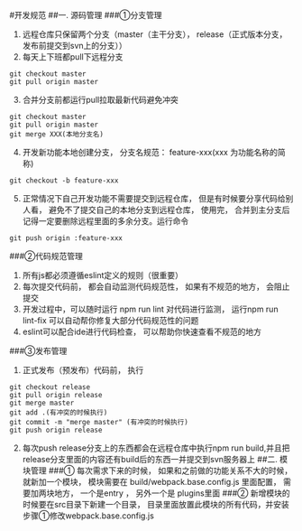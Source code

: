 #开发规范
##一. 源码管理
###①分支管理
1. 远程仓库只保留两个分支（master（主干分支）， release（正式版本分支， 发布前提交到svn上的分支））
2. 每天上下班都pull下远程分支
~~~
git checkout master
git pull origin master
~~~
3. 合并分支前都运行pull拉取最新代码避免冲突
~~~
git checkout master
git pull origin master
git merge XXX(本地分支名)
~~~
4. 开发新功能本地创建分支， 分支名规范： feature-xxx(xxx 为功能名称的简称)
~~~
git checkout -b feature-xxx
~~~
5. 正常情况下自己开发功能不需要提交到远程仓库， 但是有时候要分享代码给别人看， 避免不了提交自己的本地分支到远程仓库， 使用完， 合并到主分支后记得一定要删除远程里面的多余分支。运行命令
~~~
git push origin :feature-xxx
~~~
###②代码规范管理
1. 所有js都必须遵循eslint定义的规则（很重要）
2. 每次提交代码前， 都会自动监测代码规范性， 如果有不规范的地方， 会阻止提交
3. 开发过程中，可以随时运行 npm run lint 对代码进行监测， 运行npm run lint-fix 可以自动帮你修复大部分代码规范性的问题
4. eslint可以配合ide进行代码检查， 可以帮助你快速查看不规范的地方

###③发布管理
1. 正式发布（预发布）代码前， 执行
~~~
git checkout release
git pull origin release
git merge master
git add .(有冲突的时候执行) 
git commit -m "merge master" (有冲突的时候执行) 
git push origin release
~~~
2. 每次push release分支上的东西都会在远程仓库中执行npm run build,并且把release分支里面的内容还有build后的东西一并提交到svn服务器上
##二. 模块管理
###① 每次需求下来的时候， 如果和之前做的功能关系不大的时候， 就新加一个模块， 模块需要在 build/webpack.base.config.js 里面配置， 需要加两块地方， 一个是entry ， 另外一个是 plugins里面
###②  新增模块的时候要在src目录下新建一个目录， 目录里面放置此模块的所有代码，并安装步骤①修改webpack.base.config.js




